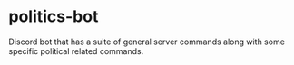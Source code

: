 # politics-bot
Discord bot that has a suite of general server commands along with some specific political related commands.
